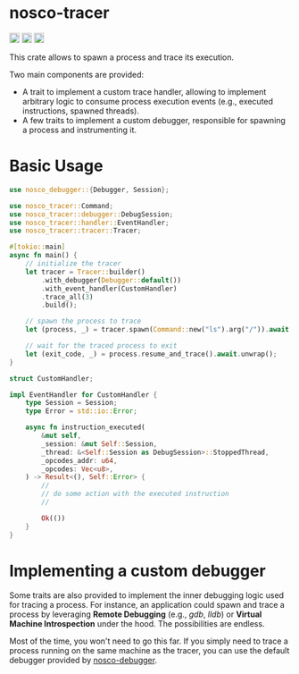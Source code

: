 nosco-tracer
============

[<img alt="version" src="https://img.shields.io/crates/v/nosco-tracer.svg?style=for-the-badge&color=fc8d62&logo=rust" height="18">](https://crates.io/crates/nosco-tracer)
[<img alt="doc" src="https://img.shields.io/badge/docs.rs-nosco--tracer-66c2a5?style=for-the-badge&labelColor=555555&logo=docs.rs" height="18">](https://docs.rs/nosco-tracer)
[<img alt="msrv" src="https://img.shields.io/crates/msrv/nosco-tracer.svg?style=for-the-badge&color=lightgray" height="18">](https://blog.rust-lang.org/2025/02/20/Rust-1.85.0/)

This crate allows to spawn a process and trace its execution.

Two main components are provided:
- A trait to implement a custom trace handler, allowing to implement
  arbitrary logic to consume process execution events (e.g., executed
  instructions, spawned threads).
- A few traits to implement a custom debugger, responsible for spawning a
  process and instrumenting it.

# Basic Usage

```rust
use nosco_debugger::{Debugger, Session};

use nosco_tracer::Command;
use nosco_tracer::debugger::DebugSession;
use nosco_tracer::handler::EventHandler;
use nosco_tracer::tracer::Tracer;

#[tokio::main]
async fn main() {
    // initialize the tracer
    let tracer = Tracer::builder()
        .with_debugger(Debugger::default())
        .with_event_handler(CustomHandler)
        .trace_all(3)
        .build();

    // spawn the process to trace
    let (process, _) = tracer.spawn(Command::new("ls").arg("/")).await.unwrap();

    // wait for the traced process to exit
    let (exit_code, _) = process.resume_and_trace().await.unwrap();
}

struct CustomHandler;

impl EventHandler for CustomHandler {
    type Session = Session;
    type Error = std::io::Error;

    async fn instruction_executed(
        &mut self,
        _session: &mut Self::Session,
        _thread: &<Self::Session as DebugSession>::StoppedThread,
        _opcodes_addr: u64,
        _opcodes: Vec<u8>,
    ) -> Result<(), Self::Error> {
        //
        // do some action with the executed instruction
        //

        Ok(())
    }
}
```

# Implementing a custom debugger

Some traits are also provided to implement the inner debugging logic used for
tracing a process. For instance, an application could spawn and trace a process
by leveraging **Remote Debugging** (e.g., *gdb*, *lldb*) or **Virtual Machine
Introspection** under the hood. The possibilities are endless.

Most of the time, you won't need to go this far. If you simply need to trace
a process running on the same machine as the tracer, you can use the
default debugger provided by [nosco-debugger].

[nosco-debugger]: ../nosco-debugger/README.md
